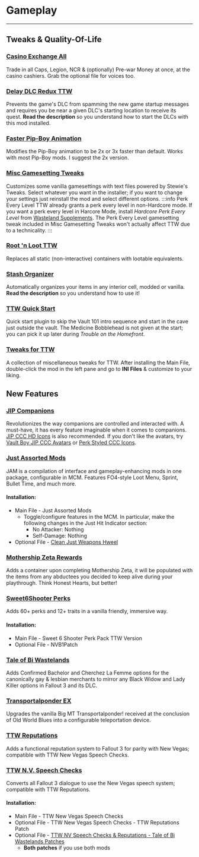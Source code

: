 ﻿# Gameplay
---
## Tweaks & Quality-Of-Life
### [Casino Exchange All](https://www.nexusmods.com/newvegas/mods/35701)
Trade in all Caps, Legion, NCR & (optionally) Pre-war Money at once, at the casino cashiers. Grab the optional file for voices too.
### [Delay DLC Redux TTW](https://www.nexusmods.com/newvegas/mods/75851)
Prevents the game's DLC from spamming the new game startup messages and requires you be near a given DLC's starting location to receive its quest. **Read the description** so you understand how to start the DLCs with this mod installed.
### [Faster Pip-Boy Animation](https://www.nexusmods.com/newvegas/mods/67761)
Modifies the Pip-Boy animation to be 2x or 3x faster than default. Works with most Pip-Boy mods. I suggest the 2x version.
### [Misc Gamesetting Tweaks](https://www.nexusmods.com/newvegas/mods/72983)
Customizes some vanilla gamesettings with text files powered by Stewie's Tweaks. Select whatever you want in the installer; if you want to change your settings just reinstall the mod and select different options.
:::info Perk Every Level
TTW already grants a perk every level in non-Hardcore mode. If you want a perk every level in Harcore Mode, install _Hardcore Perk Every Level_ from [Wasteland Supplements](https://www.nexusmods.com/newvegas/mods/79005). The Perk Every Level gamesetting tweak included in Misc Gamesetting Tweaks won't actually affect TTW due to a technicality.
:::
### [Root 'n Loot TTW](https://www.nexusmods.com/newvegas/mods/59378)
Replaces all static (non-interactive) containers with lootable equivalents.
### [Stash Organizer](https://eddoursul.win/mods/stash-organizer/)
Automatically organizes your items in any interior cell, modded or vanilla. **Read the description** so you understand how to use it!
### [TTW Quick Start](https://www.nexusmods.com/newvegas/mods/65937)
Quick start plugin to skip the Vault 101 intro sequence and start in the cave just outside the vault. The Medicine Bobblehead is not given at the start; you can pick it up later during _Trouble on the Homefront_.
### [Tweaks for TTW](https://www.nexusmods.com/newvegas/mods/77934/)
A collection of miscellaneous tweaks for TTW. After installing the Main File, double-click the mod in the left pane and go to **INI Files** & customize to your liking.
## New Features
### [JIP Companions](https://www.nexusmods.com/newvegas/mods/50468)
Revolutionizes the way companions are controlled and interacted with. A must-have, it has every feature imaginable when it comes to companions. [JIP CCC HD Icons](https://www.nexusmods.com/newvegas/mods/75378) is also recommended. If you don't like the avatars, try [Vault Boy JIP CCC Avatars](https://www.nexusmods.com/newvegas/mods/67270) or [Perk Styled CCC Icons](https://www.nexusmods.com/newvegas/mods/70849).
### [Just Assorted Mods](https://www.nexusmods.com/newvegas/mods/66666)
JAM is a compilation of interface and gameplay-enhancing mods in one package, configurable in MCM. Features FO4-style Loot Menu, Sprint, Bullet Time, and much more.
#### Installation:
- Main File - Just Assorted Mods
  - Toggle/configure features in the MCM. In particular, make the following changes in the Just Hit Indicator section:
    - No Attacker: Nothing
    - Self-Damage: Nothing
- Optional File - [Clean Just Weapons Hweel](https://www.nexusmods.com/newvegas/mods/76357)
### [Mothership Zeta Rewards](https://www.nexusmods.com/newvegas/mods/76001)
Adds a container upon completing Mothership Zeta, it will be populated with the items from any abductees you decided to keep alive during your playthrough. Think Honest Hearts, but better!
### [Sweet6Shooter Perks](https://www.nexusmods.com/newvegas/mods/73438)
Adds 60+ perks and 12+ traits in a vanilla friendly, immersive way.
#### Installation:
- Main File - Sweet 6 Shooter Perk Pack TTW Version
- Optional File - NVB1Patch
### [Tale of Bi Wastelands](https://www.nexusmods.com/newvegas/mods/72721)
Adds Confirmed Bachelor and Cherchez La Femme options for the canonically gay & lesbian merchants to mirror any Black Widow and Lady Killer options in Fallout 3 and its DLC.
### [Transportalponder EX](https://www.nexusmods.com/newvegas/mods/76128)
Upgrades the vanilla Big MT Transportalponder! received at the conclusion of Old World Blues into a configurable teleportation device.
### [TTW Reputations](https://www.nexusmods.com/newvegas/mods/68604)
Adds a functional reputation system to Fallout 3 for parity with New Vegas; compatible with TTW New Vegas Speech Checks.
### [TTW N.V. Speech Checks](https://www.nexusmods.com/newvegas/mods/68736)
Converts all Fallout 3 dialogue to use the New Vegas speech system; compatible with TTW Reputations.
#### Installation:
- Main File - TTW New Vegas Speech Checks
- Optional File - TTW New Vegas Speech Checks - TTW Reputations Patch
- Optional File - [TTW NV Speech Checks & Reputations - Tale of Bi Wastelands Patches](https://www.nexusmods.com/newvegas/mods/76206)
  - **Both patches** if you use both mods
